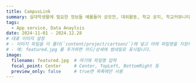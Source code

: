 ```yaml
---
title: CampusLink
summary: 실대학생활에 필요한 정보들 예를들어 공모전, 대외활동, 학교 공지, 학교커뮤니티 등과 자주 사용하는 기능들 예를들어 ChatGPT, 파파고 등을 하나의 어플리케이션에서 모두 사용가능하고 확인 할 수 있도록 만든 모바일 앱 서비스입니다. 
tags:
  - App service, Data Anaylsis
date: 2024-11-01 - 2024.12.28
# 대표 이미지 설정
# - 이미지 파일을 이 폴더(`content/project/cartoon/`)에 넣고 아래 파일명을 지정하세요.
# - 예: featured.jpg 를 추가하면 카드/상세에 썸네일로 표시됩니다.
image:
  filename: featured.jpg  # 여기에 파일명 입력
  focal_point: Center     # Center, TopLeft, BottomRight 등
  preview_only: false     # true면 목록에만 사용
---
```

